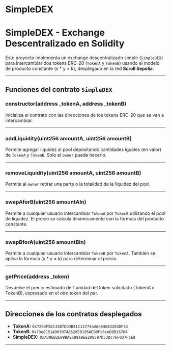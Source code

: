 # SimpleDEX

# SimpleDEX - Exchange Descentralizado en Solidity

Este proyecto implementa un exchange descentralizado simple (`SimpleDEX`) para intercambiar dos tokens ERC-20 (`TokenA` y `TokenB`) usando el modelo de producto constante (x * y = k), desplegado en la red **Scroll Sepolia**.

---

## Funciones del contrato `SimpleDEX`

### constructor(address _tokenA, address _tokenB)
Inicializa el contrato con las direcciones de los tokens ERC-20 que se van a intercambiar.

---

### addLiquidity(uint256 amountA, uint256 amountB)
Permite agregar liquidez al pool depositando cantidades iguales (en valor) de `TokenA` y `TokenB`. Solo el `owner` puede hacerlo.

---

### removeLiquidity(uint256 amountA, uint256 amountB)
Permite al `owner` retirar una parte o la totalidad de la liquidez del pool.

---

### swapAforB(uint256 amountAIn)
Permite a cualquier usuario intercambiar `TokenA` por `TokenB` utilizando el pool de liquidez. El precio se calcula dinámicamente con la fórmula del producto constante.

---

### swapBforA(uint256 amountBIn)
Permite a cualquier usuario intercambiar `TokenB` por `TokenA`. También se aplica la fórmula (x * y = k) para determinar el precio.

---

### getPrice(address _token)
Devuelve el precio estimado de 1 unidad del token solicitado (TokenA o TokenB), expresado en el otro token del par.

---

## Direcciones de los contratos desplegados

- **TokenA:** `0x7263F5DC33BfDD3B41C13774a4Aa04643203DF34`
- **TokenB:** `0x73e8C514903074852dE9195AEB0Fc6ceD0B1670A`
- **SimpleDEX:** `0xA306B2E09BAE6D9a9EE200597b53Dc76F037FcE8`

---
